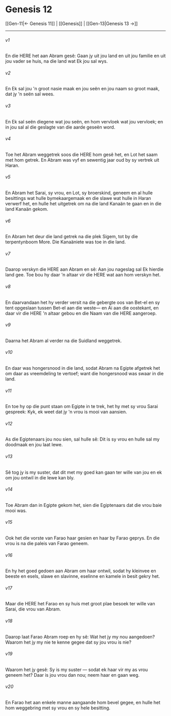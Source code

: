 # Genesis 12

[[Gen-11|← Genesis 11]] | [[Genesis]] | [[Gen-13|Genesis 13 →]]
***

###### v1
En die HERE het aan Abram gesê: Gaan jy uit jou land en uit jou familie en uit jou vader se huis, na die land wat Ek jou sal wys. 
###### v2
En Ek sal jou 'n groot nasie maak en jou seën en jou naam so groot maak, dat jy 'n seën sal wees. 
###### v3
En Ek sal seën diegene wat jou seën, en hom vervloek wat jou vervloek; en in jou sal al die geslagte van die aarde geseën word. 
###### v4
Toe het Abram weggetrek soos die HERE hom gesê het, en Lot het saam met hom getrek. En Abram was vyf en sewentig jaar oud by sy vertrek uit Haran. 
###### v5
En Abram het Sarai, sy vrou, en Lot, sy broerskind, geneem en al hulle besittings wat hulle bymekaargemaak en die slawe wat hulle in Haran verwerf het, en hulle het uitgetrek om na die land Kanaän te gaan en in die land Kanaän gekom. 
###### v6
En Abram het deur die land getrek na die plek Sigem, tot by die terpentynboom More. Die Kanaäniete was toe in die land. 
###### v7
Daarop verskyn die HERE aan Abram en sê: Aan jou nageslag sal Ek hierdie land gee. Toe bou hy daar 'n altaar vir die HERE wat aan hom verskyn het. 
###### v8
En daarvandaan het hy verder versit na die gebergte oos van Bet-el en sy tent opgeslaan tussen Bet-el aan die weste— en Ai aan die oostekant, en daar vir die HERE 'n altaar gebou en die Naam van die HERE aangeroep. 
###### v9
Daarna het Abram al verder na die Suidland weggetrek. 
###### v10
En daar was hongersnood in die land, sodat Abram na Egipte afgetrek het om daar as vreemdeling te vertoef; want die hongersnood was swaar in die land. 
###### v11
En toe hy op die punt staan om Egipte in te trek, het hy met sy vrou Sarai gespreek: Kyk, ek weet dat jy 'n vrou is mooi van aansien. 
###### v12
As die Egiptenaars jou nou sien, sal hulle sê: Dit is sy vrou en hulle sal my doodmaak en jou laat lewe. 
###### v13
Sê tog jy is my suster, dat dit met my goed kan gaan ter wille van jou en ek om jou ontwil in die lewe kan bly. 
###### v14
Toe Abram dan in Egipte gekom het, sien die Egiptenaars dat die vrou baie mooi was. 
###### v15
Ook het die vorste van Farao haar gesien en haar by Farao geprys. En die vrou is na die paleis van Farao geneem. 
###### v16
En hy het goed gedoen aan Abram om haar ontwil, sodat hy kleinvee en beeste en esels, slawe en slavinne, eselinne en kamele in besit gekry het. 
###### v17
Maar die HERE het Farao en sy huis met groot plae besoek ter wille van Sarai, die vrou van Abram. 
###### v18
Daarop laat Farao Abram roep en hy sê: Wat het jy my nou aangedoen? Waarom het jy my nie te kenne gegee dat sy jou vrou is nie? 
###### v19
Waarom het jy gesê: Sy is my suster — sodat ek haar vir my as vrou geneem het? Daar is jou vrou dan nou; neem haar en gaan weg. 
###### v20
En Farao het aan enkele manne aangaande hom bevel gegee, en hulle het hom weggebring met sy vrou en sy hele besitting. 
